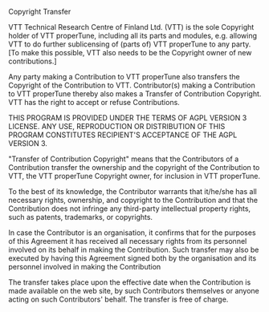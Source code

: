 Copyright Transfer

VTT Technical Research Centre of Finland Ltd. (VTT) is the sole Copyright holder
of VTT properTune, including all its parts and modules, e.g. allowing VTT to do
further sublicensing of (parts of) VTT properTune to any party. [To make this
possible, VTT also needs to be the Copyright owner of new contributions.] 

Any party making a Contribution to VTT properTune also transfers the Copyright
of the Contribution to VTT.  Contributor(s) making a Contribution to VTT
properTune thereby also makes a Transfer of Contribution Copyright. VTT has the
right to accept or refuse Contributions.

THIS PROGRAM IS PROVIDED UNDER THE TERMS OF AGPL VERSION 3 LICENSE. ANY USE,
REPRODUCTION OR DISTRIBUTION OF THIS PROGRAM CONSTITUTES RECIPIENT'S ACCEPTANCE
OF THE AGPL VERSION 3.

"Transfer of Contribution Copyright" means that the Contributors of a
Contribution transfer the ownership and the copyright of the Contribution to
VTT, the VTT properTune Copyright owner, for inclusion in VTT properTune.

To the best of its knowledge, the Contributor warrants that it/he/she has all
necessary rights, ownership, and copyright to the Contribution and that the
Contribution does not infringe any third-party intellectual property rights,
such as patents, trademarks, or copyrights.

In case the Contributor is an organisation, it confirms that for the purposes of
this Agreement it has received all necessary rights from its personnel involved
on its behalf in making the Contribution. Such transfer may also be executed by
having this Agreement signed both by the organisation and its personnel involved
in making the Contribution

The transfer takes place upon the effective date when the Contribution is made
available on the web site, by such Contributors themselves or anyone acting on
such Contributors' behalf. The transfer is free of charge.
